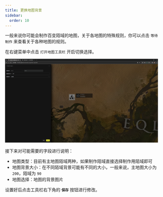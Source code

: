 ```yaml
---
title: 更换地图背景
sidebar:
  order: 10
---
```


一般来说你可能会制作百变陌域的地图，关于各地图的特殊规则，你可以点击 `等待制作` 来查看关于各种地图的规则。

在右键菜单中点击 `打开地图工具栏` 开启切换选择。

![](../../../assets/guides/toolbar.png)

接下来对可能需要的字段进行说明：

- 地图类型：目前有主地图陌域两种，如果制作陌域直接选择制作用陌域即可
- 地图背景大小：在不同陌域背景可能有不同的大小，一般来说，主地图大小为 `200`，陌域为 `90`
- 地图选择：地图的背景图片

设置好后点击工具栏右下角的 **`保存`** 按钮进行修改。